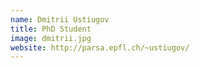 ```yaml
---
name: Dmitrii Ustiugov
title: PhD Student
image: dmitrii.jpg
website: http://parsa.epfl.ch/~ustiugov/
---
```

